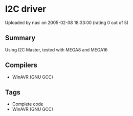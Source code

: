 # I2C driver

Uploaded by nasi on 2005-02-08 18:33:00 (rating 0 out of 5)

## Summary

Using I2C Master, tested with MEGA8 and MEGA16

## Compilers

- WinAVR (GNU GCC)

## Tags

- Complete code
- WinAVR (GNU GCC)
